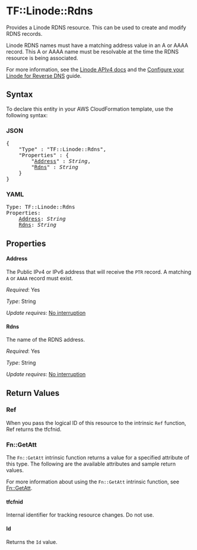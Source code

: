 # TF::Linode::Rdns

Provides a Linode RDNS resource.  This can be used to create and modify RDNS records.

Linode RDNS names must have a matching address value in an A or AAAA record.  This A or AAAA name must be resolvable at the time the RDNS resource is being associated.

For more information, see the [Linode APIv4 docs](https://developers.linode.com/api/v4/networking-ips-address/#put) and the [Configure your Linode for Reverse DNS](https://www.linode.com/docs/networking/dns/configure-your-linode-for-reverse-dns-classic-manager/) guide.

## Syntax

To declare this entity in your AWS CloudFormation template, use the following syntax:

### JSON

<pre>
{
    "Type" : "TF::Linode::Rdns",
    "Properties" : {
        "<a href="#address" title="Address">Address</a>" : <i>String</i>,
        "<a href="#rdns" title="Rdns">Rdns</a>" : <i>String</i>
    }
}
</pre>

### YAML

<pre>
Type: TF::Linode::Rdns
Properties:
    <a href="#address" title="Address">Address</a>: <i>String</i>
    <a href="#rdns" title="Rdns">Rdns</a>: <i>String</i>
</pre>

## Properties

#### Address

The Public IPv4 or IPv6 address that will receive the `PTR` record.  A matching `A` or `AAAA` record must exist.

_Required_: Yes

_Type_: String

_Update requires_: [No interruption](https://docs.aws.amazon.com/AWSCloudFormation/latest/UserGuide/using-cfn-updating-stacks-update-behaviors.html#update-no-interrupt)

#### Rdns

The name of the RDNS address.

_Required_: Yes

_Type_: String

_Update requires_: [No interruption](https://docs.aws.amazon.com/AWSCloudFormation/latest/UserGuide/using-cfn-updating-stacks-update-behaviors.html#update-no-interrupt)

## Return Values

### Ref

When you pass the logical ID of this resource to the intrinsic `Ref` function, Ref returns the tfcfnid.

### Fn::GetAtt

The `Fn::GetAtt` intrinsic function returns a value for a specified attribute of this type. The following are the available attributes and sample return values.

For more information about using the `Fn::GetAtt` intrinsic function, see [Fn::GetAtt](https://docs.aws.amazon.com/AWSCloudFormation/latest/UserGuide/intrinsic-function-reference-getatt.html).

#### tfcfnid

Internal identifier for tracking resource changes. Do not use.

#### Id

Returns the <code>Id</code> value.

